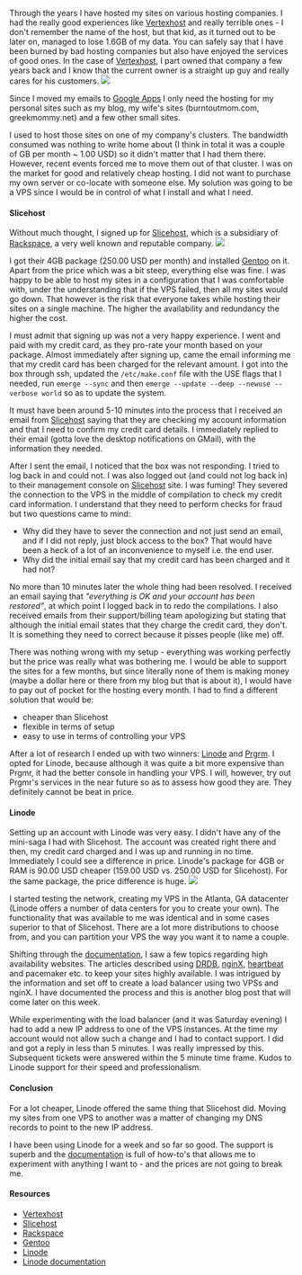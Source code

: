 Through the years I have hosted my sites on various hosting companies. I had the really good experiences like [Vertexhost](http://www.vertexhost.com/) and really terrible ones - I don't remember the name of the host, but that kid, as it turned out to be later on, managed to lose 1.6GB of my data. You can safely say that I have been burned by bad hosting companies but also have enjoyed the services of good ones. In the case of [Vertexhost](http://www.vertexhost.com/), I part owned that company a few years back and I know that the current owner is a straight up guy and really cares for his customers.
<img class="post-image" src="{{ cdnUrl }}/files/2011-03-21-vps.png" />

Since I moved my emails to [Google Apps](https://google.com/a/) I only need the hosting for my personal sites such as my blog, my wife's sites (burntoutmom.com, greekmommy.net) and a few other small sites.

I used to host those sites on one of my company's clusters. The bandwidth consumed was nothing to write home about (I think in total it was a couple of GB per month ~ 1.00 USD) so it didn't matter that I had them there. However, recent events forced me to move them out of that cluster. I was on the market for good and relatively cheap hosting. I did not want to purchase my own server or co-locate with someone else. My solution was going to be a VPS since I would be in control of what I install and what I need.

#### Slicehost

Without much thought, I signed up for [Slicehost](http://www.slicehost.com), which is a subsidiary of [Rackspace](http://www.rackspace.com), a very well known and reputable company.
<img class="post-image" src="{{ cdnUrl }}/files/2011-03-21-slicehost.png" />

I got their 4GB package (250.00 USD per month) and installed <a href="http://www.gentoo.org/">Gentoo</a> on it. Apart from the price which was a bit steep, everything else was fine. I was happy to be able to host my sites in a configuration that I was comfortable with, under the understanding that if the VPS failed, then all my sites would go down. That however is the risk that everyone takes while hosting their sites on a single machine. The higher the availability and redundancy the higher the cost.

I must admit that signing up was not a very happy experience. I went and paid with my credit card, as they pro-rate your month based on your package. Almost immediately after signing up, came the email informing me that my credit card has been charged for the relevant amount. I got into the box through ssh, updated the `/etc/make.conf` file with the USE flags that I needed, run `emerge --sync` and then `emerge --update --deep --newuse --verbose world` so as to update the system.

It must have been around 5-10 minutes into the process that I received an email from [Slicehost](http://www.slicehost.com) saying that they are checking my account information and that I need to confirm my credit card details. I immediately replied to their email (gotta love the desktop notifications on GMail), with the information they needed.

After I sent the email, I noticed that the box was not responding. I tried to log back in and could not. I was also logged out (and could not log back in) to their management console on [Slicehost](http://www.slicehost.com) site. I was fuming! They severed the connection to the VPS in the middle of compilation to check my credit card information. I understand that they need to perform checks for fraud but two questions came to mind:

* Why did they have to sever the connection and not just send an email, and if I did not reply, just block access to the box? That would have been a heck of a lot of an inconvenience to myself i.e. the end user.
* Why did the initial email say that my credit card has been charged and it had not?

No more than 10 minutes later the whole thing had been resolved. I received an email saying that *"everything is OK and your account has been restored"*, at which point I logged back in to redo the compilations. I also received emails from their support/billing team apologizing but stating that although the initial email states that they charge the credit card, they don't. It is something they need to correct because it pisses people (like me) off.

There was nothing wrong with my setup - everything was working perfectly but the price was really what was bothering me. I would be able to support the sites for a few months, but since literally none of them is making money (maybe a dollar here or there from my blog but that is about it), I would have to pay out of pocket for the hosting every month. I had to find a different solution that would be:

* cheaper than Slicehost
* flexible in terms of setup
* easy to use in terms of controlling your VPS

After a lot of research I ended up with two winners: [Linode](http://www.linode.com) and [Prgrm](http://www.prgmr.com/). I opted for Linode, because although it was quite a bit more expensive than Prgmr, it had the better console in handling your VPS. I will, however, try out Prgmr's services in the near future so as to assess how good they are. They definitely cannot be beat in price.

#### Linode

Setting up an account with Linode was very easy. I didn't have any of the mini-saga I had with Slicehost. The account was created right there and then, my credit card charged and I was up and running in no time. Immediately I could see a difference in price. Linode's package for 4GB or RAM is 90.00 USD cheaper (159.00 USD vs. 250.00 USD for Slicehost). For the same package, the price difference is huge.
<img class="post-image" src="{{ cdnUrl }}/files/2011-03-21-linode.png" />

I started testing the network, creating my VPS in the Atlanta, GA datacenter (Linode offers a number of data centers for you to create your own). The functionality that was available to me was identical and in some cases superior to that of Slicehost. There are a lot more distributions to choose from, and you can partition your VPS the way you want it to name a couple.


Shifting through the [documentation](http://library.linode.com/), I saw a few topics regarding high availability websites. The articles described using [DRDB](http://www.drbd.org/), [nginX](http://nginx.org/), [heartbeat](http://www.linux-ha.org/wiki/Main_Page) and pacemaker etc. to keep your sites highly available. I was intrigued by the information and set off to create a load balancer using two VPSs and nginX. I have documented the process and this is another blog post that will come later on this week.

While experimenting with the load balancer (and it was Saturday evening) I had to add a new IP address to one of the VPS instances. At the time my account would not allow such a change and I had to contact support. I did and got a reply in less than 5 minutes. I was really impressed by this. Subsequent tickets were answered within the 5 minute time frame. Kudos to Linode support for their speed and professionalism.

#### Conclusion

For a lot cheaper, Linode offered the same thing that Slicehost did. Moving my sites from one VPS to another was a matter of changing my DNS records to point  to the new IP address.

I have been using Linode for a week and so far so good. The support is superb and the [documentation](http://library.linode.com/) is full of how-to's that allows me to experiment with anything I want to - and the prices are not going to break me.

#### Resources

* [Vertexhost](http://www.vertexhost.com/)
* [Slicehost](http://www.slicehost.com)
* [Rackspace](http://www.rackspace.com)
* [Gentoo](http://www.gentoo.org/)
* [Linode](http://www.linode.com)
* [Linode documentation](http://library.linode.com/)
